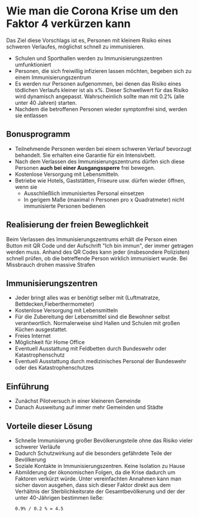 # Wie man die Corona Krise um den Faktor 4 verkürzen kann

Das Ziel diese Vorschlags ist es, Personen mit kleinem Risiko eines schweren Verlaufes, möglichst schnell zu immunisieren.

* Schulen und Sporthallen werden zu Immunisierungszentren umfunktioniert
* Personen, die sich freiwillig infizieren lassen möchten, begeben sich zu einem Immunisierungszentrum
* Es werden nur Personen aufgenommen, bei denen das Risiko eines tödlichen Verlaufs kleiner ist als x%. Dieser Schwellwert für das Risiko wird dynamisch angepasst. Wahrscheinlich sollte man mit 0.2% (alle unter 40 Jahren) starten.
* Nachdem die betroffenen Personen wieder symptomfrei sind, werden sie entlassen

## Bonusprogramm 

* Teilnehmende Personen werden bei einem schweren Verlauf bevorzugt behandelt. Sie erhalten eine Garantie für ein Intensivbett.
* Nach dem Verlassen des Immunisierungszentrums dürfen sich diese Personen **auch bei einer Ausgangssperre** frei bewegen.
* Kostenlose Versorgung mit Lebensmitteln.
* Betriebe wie Hotels, Gaststätten, Friseure usw. dürfen wieder öffnen, wenn sie
  * Ausschließlich immunisiertes Personal einsetzen
  * In gerigem Maße (maximal n Personen pro x Quadratmeter) nicht immunisierte Personen bedienen

## Realisierung der freien Beweglichkeit

Beim Verlassen des Immunisierungszentrums erhält die Person einen Button mit QR Code und der Aufschrift "Ich bin immun", der immer getragen werden muss. Anhand des QR Codes kann jeder (insbesondere Polizisten) schnell prüfen, ob die betreffende Person wirklich immunisiert wurde. Bei Missbrauch drohen massive Strafen

## Immunisierungszentren

* Jeder bringt alles was er benötigt selber mit (Luftmatratze, Bettdecken,Fieberthermometer)
* Kostenlose Versorgung mit Lebensmitteln
* Für die Zubereitung der Lebensmittel sind die Bewohner selbst verantwortlich. Normalerweise sind Hallen und Schulen mit großen Küchen ausgestattet.
* Freies Internet
* Möglichkeit für Home Office
* Eventuell Ausstattung mit Feldbetten durch Bundeswehr oder Katastrophenschutz
* Eventuell Ausstattung durch medizinisches Personal der Bundeswehr oder des Katastrophenschutzes

## Einführung

* Zunächst Pilotversuch in einer kleineren Gemeinde
* Danach Ausweitung auf immer mehr Gemeinden und Städte

## Vorteile dieser Lösung

* Schnelle Immunisierung großer Bevölkerungsteile ohne das Risiko vieler schwerer Verläufe
* Dadurch Schutzwirkung auf die besonders gefährdete Teile der Bevölkerung
* Soziale Kontakte in Immunisierungszentren. Keine Isolation zu Hause
* Abmilderung der ökonomischen Folgen, da die Krise dadurch um Faktoren verkürzt würde. Unter vereinfachten Annahmen kann man sicher davon ausgehen, dass sich dieser Faktor direkt aus dem Verhältnis der Sterblichkeitsrate der Gesamtbevölkerung und der der unter 40-Jährigen bestimmen ließe:
   ```
   0.9% / 0.2 % = 4.5
   ```


